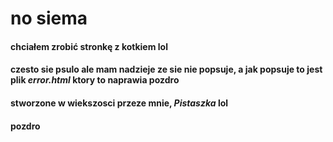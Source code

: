 # no siema
#### chciałem zrobić stronkę z kotkiem lol
#### czesto sie psulo ale mam nadzieje ze sie nie popsuje, a jak popsuje to jest plik *error.html* ktory to naprawia pozdro
#### stworzone w wiekszosci przeze mnie, *Pistaszka* lol
#### pozdro
